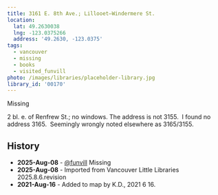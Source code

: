 ```yaml
---
title: 3161 E. 8th Ave.; Lillooet—Windermere St.
location:
  lat: 49.2630038
  lng: -123.0375266
  address: '49.2630, -123.0375'
tags:
  - vancouver
  - missing
  - books
  - visited_funvill
photo: /images/libraries/placeholder-library.jpg
library_id: '00170'
---
```


Missing

2 bl. e. of Renfrew St.; no windows.
The address is not 3155.  I found no address 3165.  Seemingly wrongly noted elsewhere as 3165/3155.

## History

- **2025-Aug-08** - [@funvill](https://blog.abluestar.com) Missing
- **2025-Aug-08** - Imported from Vancouver Little Libraries 2025.8.6.revision
- **2021-Aug-16** - Added to map by K.D., 2021 6 16.
